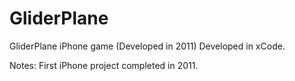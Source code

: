 GliderPlane
===========

GliderPlane iPhone game (Developed in 2011)
Developed in xCode.

Notes: First iPhone project completed in 2011. 
